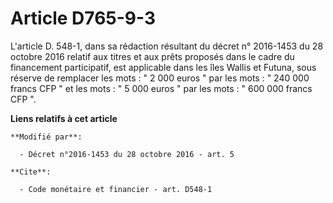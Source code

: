# Article D765-9-3

L'article D. 548-1, dans sa rédaction résultant du décret n° 2016-1453 du 28 octobre 2016 relatif aux titres et aux prêts
proposés dans le cadre du financement participatif,   est applicable dans les îles Wallis et Futuna, sous réserve de
remplacer les  mots : " 2 000 euros " par les mots : " 240 000 francs CFP " et les mots  : " 5 000 euros " par les mots : "
600 000 francs CFP ".

**Liens relatifs à cet article**

	**Modifié par**:

	  - Décret n°2016-1453 du 28 octobre 2016 - art. 5

	**Cite**:

	  - Code monétaire et financier - art. D548-1

